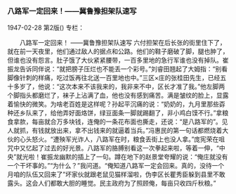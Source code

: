 ### 八路军一定回来！——冀鲁豫担架队速写

1947-02-28
第2版()
专栏：

　　八路军一定回来！
    ——冀鲁豫担架队速写
    六付担架在后长张的街里住下了，就在前一天夜里，他们通过敌人的据点和公路。他们的鞋子磨破了脚，腿也肿了，但谁也没有怨言。肚子饿了大伙紧紧腰带，一百多里地的急行军谁也没有掉队。崔振龙告诉同伴说：“就把膀子压烂也不能丢一个彩号。”刘睿田翘起了大姆指：“别看脚像针刺的样痛，吃过饭再往北送一百里地也中。”三区×庄的张桂田先生，已经五十多岁了，他说：“这次本来不该我来的，我非来不中，区长才准了我。”他左脚两个脚指头都磨烂了，袜子上沾满了血，他也没有感到痛苦。满是皱纹的脸上，显露着愉快的微笑。为啥老百姓是这样呢？孙起平沉痛的说：“奶奶的，九月里那些孬种还乡队来了，给他弄好面烙饼，绿豆面条一脚就踢翻了，非小鸡白馍不行。”拿粮食拿款，每亩就合万多块钱，连俺的一条花布面也撕走，还说：“是八路军的”。见人就抓，有钱就放出来，拿不出钱来的就逼着当兵。”冯惠民的第一句话都燃烧着大伙的心头怒火。“遭殃军光诈人，八路军在时，粮食丢街上也没人拿。”庞宪荣在咀咒中又忆起了过去的好光景。八路军的胳膊别看这一次拳起来啦，等着一伸，“中央”就光啦！崔振龙幽默的插上了一句。蹲在地下的赵景堂夸耀的说：“俺庄就没有一个干坏事的。”“为什么？”我问道。“俺知道八路军一定会回来。真的，没待一个月咱的队伍又回来了”坏家伙就跟老鼠见猫样溜啦，伪李区长瞿秀臣躲到县里不敢露头。这会人们都敢大胆的睡觉。民主政府为了照顾俺，每亩只收四斤秋粮。”
